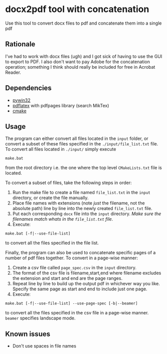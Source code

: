 # docx2pdf tool with concatenation
Use this tool to convert docx files to pdf and concatenate them into a single pdf

## Rationale
I've had to work with docx files (ugh) and I got sick of having to use the GUI to export to PDF.
I also don't want to pay Adobe for the concatenation operation; something I think should really be included for free in Acrobat Reader.

## Dependencies
- [pywin32](https://pypi.org/project/pywin32/)
- [pdflatex](https://miktex.org/) with pdfpages library (search MikTex)
- [cmake](https://cmake.org/)

## Usage
The program can either convert all files located in the `input` folder, or convert a subset of these files specified in the `./input/file_list.txt` file.
To convert all files located in `./input/` simply execute
```
make.bat
```
from the root directory i.e. the one where the top level `CMakeLists.txt` file is located.

To convert a subset of files, take the following steps in order:
1. Run the make file to create a file named `file_list.txt` in the `input` directory, or create the file manually.
2. Place file names with extensions (note *just* the filename, not the absolute path) line by line into the newly created `file_list.txt` file.
3. Put each corresponding `docx` file into the `input` directory. *Make sure the filenames match whats in the `file_list.txt` file*.
4. Execute:
```
make.bat [-f|--use-file-list]
```
to convert all the files specified in the file list.

Finally, the program can also be used to concatenate specific pages of a number of pdf files together.
To convert in a page-wise manner:
1. Create a csv file called `page_spec.csv` in the `input` directory.
2. The format of the csv file is filename,start,end where filename excludes the extension and start and end are the page ranges.
3. Repeat line by line to build up the output pdf in whichever way you like. Specify the same page as start and end to include just one page.
4. Execute:
```
make.bat [-f|--use-file-list] --use-page-spec [-b|--beamer]
```
to convert all the files specified in the csv file in a page-wise manner.
`beamer` specifies landscape mode.

## Known issues

* Don't use spaces in file names